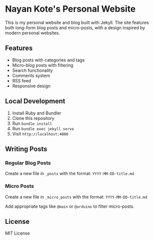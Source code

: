 # Nayan Kote's Personal Website

This is my personal website and blog built with Jekyll. The site features both long-form blog posts and micro-posts, with a design inspired by modern personal websites.

## Features

- Blog posts with categories and tags
- Micro-blog posts with filtering
- Search functionality
- Comments system
- RSS feed
- Responsive design

## Local Development

1. Install Ruby and Bundler
2. Clone this repository
3. Run `bundle install`
4. Run `bundle exec jekyll serve`
5. Visit `http://localhost:4000`

## Writing Posts

### Regular Blog Posts
Create a new file in `_posts` with the format: `YYYY-MM-DD-title.md`

### Micro Posts
Create a new file in `_micro_posts` with the format: `YYYY-MM-DD-title.md`

Add appropriate tags like `@main` or `@arduino` to filter micro-posts.

## License

MIT License 